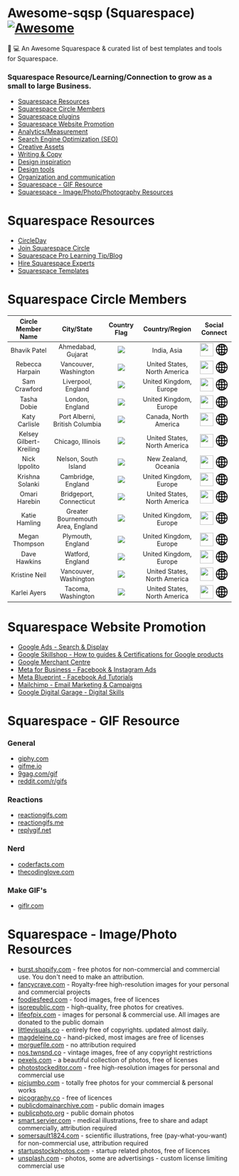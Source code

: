 #  Awesome-sqsp (Squarespace) [![Awesome](https://img.shields.io/badge/%F0%9F%95%B6%EF%B8%8F-awesome-494368.svg?colorA=cca6c4&style=flat-square)](https://github.com/sindresorhus/awesome)

🎉 💻 An Awesome Squarespace & curated list of best templates and tools for Squarespace.

### Squarespace Resource/Learning/Connection to grow as a small to large Business.
- [Squarespace Resources](https://github.com/LoftyDevs/awesome-sqsp/tree/main#squarespace-resources)
- [Squarespace Circle Members](https://github.com/LoftyDevs/awesome-sqsp/tree/main#squarespace-circle-members)
- [Squarespace plugins]()
- [Squarespace Website Promotion]()
- [Analytics/Measurement]()
- [Search Engine Optimization (SEO)]()
- [Creative Assets]()
- [Writing & Copy]()
- [Design inspiration]()
- [Design tools]()
- [Organization and communication]()
- [Squarespace - GIF Resource](https://github.com/LoftyDevs/awesome-sqsp/tree/main#squarespace---gif-resource)
- [Squarespace - Image/Photo/Photography Resources](https://github.com/LoftyDevs/awesome-sqsp/tree/main#squarespace---imagephoto-resources)

# Squarespace Resources
- [CircleDay](https://circleday.squarespace.com/)
- [Join Squarespace Circle](https://www.squarespace.com/circle)
- [Squarespace Pro Learning Tip/Blog](https://pros.squarespace.com/)
- [Hire Squarespace Experts](https://www.squarespace.com/designer/home)
- [Squarespace Templates](https://www.squarespace.com/templates)

# Squarespace Circle Members

| Circle Member Name | City/State | Country Flag | Country/Region | Social Connect |
| :-------------: | :-------------: | :-------------: | :-------------: | ------------- |
| Bhavik Patel | Ahmedabad, Gujarat | <img src='https://github.com/madebybowtie/FlagKit/blob/master/Assets/PNG/IN@2x.png'> | India, Asia | [<img src='https://github.com/gauravghongde/social-icons/blob/master/PNG/Black/LinkedIN_black.png' width="30" height="30">](https://www.linkedin.com/in/bhavik-patel-squarespace-website-designer) [<img src='https://github.com/ionic-team/ionicons/blob/main/src/svg/globe-outline.svg' width="30" height="30">](https://www.loftydevs.com) |
| Rebecca Harpain | Vancouver, Washington | <img src='https://github.com/madebybowtie/FlagKit/blob/master/Assets/PNG/US@2x.png'> | United States, North America | [<img src='https://github.com/gauravghongde/social-icons/blob/master/PNG/Black/LinkedIN_black.png' width="30" height="30">](https://www.linkedin.com/in/rharpain) [<img src='https://github.com/ionic-team/ionicons/blob/main/src/svg/globe-outline.svg' width="30" height="30">](https://insidethesquare.co/) |
| Sam Crawford | Liverpool, England | <img src='https://github.com/madebybowtie/FlagKit/blob/master/Assets/PNG/GB-ENG@2x.png'> | United Kingdom, Europe | [<img src='https://github.com/gauravghongde/social-icons/blob/master/PNG/Black/LinkedIN_black.png' width="30" height="30">](https://www.linkedin.com/in/sam-crawford-a90538137/) [<img src='https://github.com/ionic-team/ionicons/blob/main/src/svg/globe-outline.svg' width="30" height="30">](https://bycrawford.com/) |
| Tasha Dobie | London, England | <img src='https://github.com/madebybowtie/FlagKit/blob/master/Assets/PNG/GB-ENG@2x.png'> | United Kingdom, Europe | [<img src='https://github.com/gauravghongde/social-icons/blob/master/PNG/Black/LinkedIN_black.png' width="30" height="30">](https://www.linkedin.com/in/tashadobie/) [<img src='https://github.com/ionic-team/ionicons/blob/main/src/svg/globe-outline.svg' width="30" height="30">](https://thesquareagency.com/) |
| Katy Carlisle | Port Alberni, British Columbia | <img src='https://github.com/madebybowtie/FlagKit/blob/master/Assets/PNG/CA@2x.png'> | Canada, North America | [<img src='https://github.com/gauravghongde/social-icons/blob/master/PNG/Black/LinkedIN_black.png' width="30" height="30">](https://www.linkedin.com/in/katycarlisle/) [<img src='https://github.com/ionic-team/ionicons/blob/main/src/svg/globe-outline.svg' width="30" height="30">](http://www.sqspqueen.com/) |
| Kelsey Gilbert-Kreiling | Chicago, Illinois | <img src='https://github.com/madebybowtie/FlagKit/blob/master/Assets/PNG/US@2x.png'> | United States, North America | [<img src='https://github.com/gauravghongde/social-icons/blob/master/PNG/Black/LinkedIN_black.png' width="30" height="30">](https://www.linkedin.com/in/kelseygilbertkreiling/) [<img src='https://github.com/ionic-team/ionicons/blob/main/src/svg/globe-outline.svg' width="30" height="30">](https://www.weekofthewebsite.com/) |
| Nick Ippolito | Nelson, South Island | <img src='https://github.com/madebybowtie/FlagKit/blob/master/Assets/PNG/NZ@2x.png'> | New Zealand, Oceania | [<img src='https://github.com/gauravghongde/social-icons/blob/master/PNG/Black/LinkedIN_black.png' width="30" height="30">](https://www.linkedin.com/in/nick-ippolito/) [<img src='https://github.com/ionic-team/ionicons/blob/main/src/svg/globe-outline.svg' width="30" height="30">](http://www.squarekicker.com/) |
| Krishna Solanki | Cambridge, England | <img src='https://github.com/madebybowtie/FlagKit/blob/master/Assets/PNG/GB-ENG@2x.png'> | United Kingdom, Europe | [<img src='https://github.com/gauravghongde/social-icons/blob/master/PNG/Black/LinkedIN_black.png' width="30" height="30">](https://www.linkedin.com/in/krishnasolanki/) [<img src='https://github.com/ionic-team/ionicons/blob/main/src/svg/globe-outline.svg' width="30" height="30">](https://www.krishnasolankidesigns.com/) |
| Omari Harebin | Bridgeport, Connecticut | <img src='https://github.com/madebybowtie/FlagKit/blob/master/Assets/PNG/US@2x.png'> | United States, North America | [<img src='https://github.com/gauravghongde/social-icons/blob/master/PNG/Black/LinkedIN_black.png' width="30" height="30">](https://www.linkedin.com/in/omariharebin/) [<img src='https://github.com/ionic-team/ionicons/blob/main/src/svg/globe-outline.svg' width="30" height="30">](https://www.sqspthemes.com/) |
| Katie Hamling | Greater Bournemouth Area, England | <img src='https://github.com/madebybowtie/FlagKit/blob/master/Assets/PNG/GB-ENG@2x.png'> | United Kingdom, Europe | [<img src='https://github.com/gauravghongde/social-icons/blob/master/PNG/Black/LinkedIN_black.png' width="30" height="30">](https://www.linkedin.com/in/katie-hamling/) [<img src='https://github.com/ionic-team/ionicons/blob/main/src/svg/globe-outline.svg' width="30" height="30">](https://www.katiehamling.com/) |
| Megan Thompson | Plymouth, England | <img src='https://github.com/madebybowtie/FlagKit/blob/master/Assets/PNG/GB-ENG@2x.png'> | United Kingdom, Europe | [<img src='https://github.com/gauravghongde/social-icons/blob/master/PNG/Black/LinkedIN_black.png' width="30" height="30">](https://www.linkedin.com/in/megan-rose-thompson/) [<img src='https://github.com/ionic-team/ionicons/blob/main/src/svg/globe-outline.svg' width="30" height="30">](https://digitalrosefreelance.com/) |
| Dave Hawkins | Watford, England | <img src='https://github.com/madebybowtie/FlagKit/blob/master/Assets/PNG/GB-ENG@2x.png'> | United Kingdom, Europe | [<img src='https://github.com/gauravghongde/social-icons/blob/master/PNG/Black/LinkedIN_black.png' width="30" height="30">](https://www.linkedin.com/in/davejhawkins/) [<img src='https://github.com/ionic-team/ionicons/blob/main/src/svg/globe-outline.svg' width="30" height="30">](https://madebydave.org/) |
| Kristine Neil | Vancouver, Washington | <img src='https://github.com/madebybowtie/FlagKit/blob/master/Assets/PNG/US@2x.png'> | United States, North America | [<img src='https://github.com/gauravghongde/social-icons/blob/master/PNG/Black/LinkedIN_black.png' width="30" height="30">](https://www.linkedin.com/in/kristineneil/) [<img src='https://github.com/ionic-team/ionicons/blob/main/src/svg/globe-outline.svg' width="30" height="30">](http://kristineneil.com/) |
| Karlei Ayers | Tacoma, Washington | <img src='https://github.com/madebybowtie/FlagKit/blob/master/Assets/PNG/US@2x.png'> | United States, North America | [<img src='https://github.com/gauravghongde/social-icons/blob/master/PNG/Black/LinkedIN_black.png' width="30" height="30">](https://www.linkedin.com/in/karlei-ayers/) [<img src='https://github.com/ionic-team/ionicons/blob/main/src/svg/globe-outline.svg' width="30" height="30">](https://www.olhacreative.com/) |

# Squarespace Website Promotion
* [Google Ads - Search & Display](https://ads.google.com/intl/en_ca/home/)
* [Google Skillshop - How to guides & Certifications for Google products](https://skillshop.withgoogle.com/)
* [Google Merchant Centre](https://www.google.com/retail/solutions/merchant-center/)
* [Meta for Business - Facebook & Instagram Ads](https://www.facebook.com/business/marketing/facebook)
* [Meta Blueprint - Facebook Ad Tutorials](https://www.facebookblueprint.com/student/catalog)
* [Mailchimp - Email Marketing & Campaigns](https://mailchimp.com/)
* [Google Digital Garage - Digital Skills](https://learndigital.withgoogle.com/digitalgarage)

# Squarespace - GIF Resource
### General

* [giphy.com](http://giphy.com)
* [gifme.io](http://gifme.io)
* [9gag.com/gif](http://9gag.com/gif)
* [reddit.com/r/gifs](https://www.reddit.com/r/gifs/)

### Reactions

* [reactiongifs.com](http://www.reactiongifs.com)
* [reactiongifs.me](http://reactiongifs.me)
* [replygif.net](http://replygif.net/)

### Nerd

* [coderfacts.com](http://coderfacts.com)
* [thecodinglove.com](http://thecodinglove.com)

### Make GIF's

* [giflr.com](https://giflr.com)

# Squarespace - Image/Photo Resources
* [burst.shopify.com](https://burst.shopify.com) - free photos for non-commercial and commercial use. You don't need to make an attribution.
* [fancycrave.com](http://fancycrave.com/) - Royalty-free high-resolution images for your personal and commercial projects
* [foodiesfeed.com](http://foodiesfeed.com/) - food images, free of licences
* [isorepublic.com](http://isorepublic.com/) - high-quality, free photos for creatives.
* [lifeofpix.com](http://www.lifeofpix.com/) - images for personal & commercial use. All images are donated to the public domain
* [littlevisuals.co](http://littlevisuals.co/) - entirely free of copyrights. updated almost daily.
* [magdeleine.co](http://magdeleine.co/) - hand-picked, most images are free of licenses
* [morguefile.com](http://www.morguefile.com/) - no attribution required
* [nos.twnsnd.co](http://nos.twnsnd.co/) - vintage images, free of any copyright restrictions
* [pexels.com](http://www.pexels.com/) - a beautiful collection of photos, free of licenses
* [photostockeditor.com](http://www.photostockeditor.com/) - free high-resolution images for personal and commercial use
* [picjumbo.com](http://picjumbo.com/) - totally free photos for your commercial & personal works
* [picography.co](http://picography.co/) - free of licences
* [publicdomainarchive.com](http://publicdomainarchive.com/) - public domain images
* [publicphoto.org](http://publicphoto.org/) - public domain photos
* [smart.servier.com](https://smart.servier.com/) - medical illustrations, free to share and adapt commercially, attribution required
* [somersault1824.com](http://www.somersault1824.com/science-illustrations/) - scientific illustrations, free (pay-what-you-want) for non-commercial use, attribution required
* [startupstockphotos.com](http://startupstockphotos.com/) - startup related photos, free of licences
* [unsplash.com](http://unsplash.com/) - photos, some are advertisings - custom license limiting commercial use
